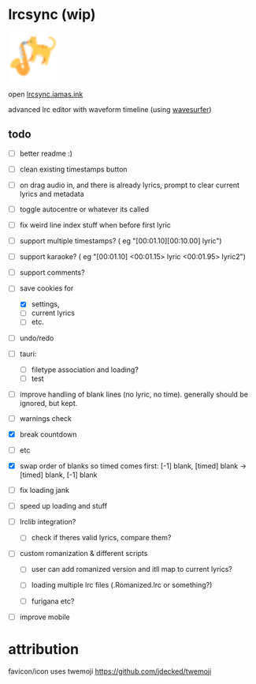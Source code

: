 # lrcsync (wip)
<img href="https://lrcsync.iamas.ink" title="temporary?? favicon :3" src="./static/favicon.svg" alt="cat playing saxophone logo" width="100"/>  
  
open [lrcsync.iamas.ink](https://lrcsync.iamas.ink)  

advanced lrc editor with waveform timeline (using [wavesurfer](https://wavesurfer.xyz/))  

## todo
- [ ] better readme :)
- [ ] clean existing timestamps button

- [ ] on drag audio in, and there is already lyrics, prompt to clear current lyrics and metadata

- [ ] toggle autocentre or whatever its called
- [ ] fix weird line index stuff when before first lyric

- [ ] support multiple timestamps?  ( eg "[00:01.10][00:10.00] lyric")
- [ ] support karaoke?  ( eg "[00:01.10] <00:01.15> lyric <00:01.95> lyric2")
- [ ] support comments?

- [ ] save cookies for 
  - [x] settings, 
  - [ ] current lyrics 
  - [ ] etc.

- [ ] undo/redo

- [ ] tauri:
  - [ ] filetype association and loading?
  - [ ] test

- [ ] improve handling of blank lines (no lyric, no time). generally should be ignored, but kept.
 - [ ] warnings check
 - [x] break countdown
 - [ ] etc
 - [x] swap order of blanks so timed comes first: [-1] blank, [timed] blank -> [timed] blank, [-1] blank 

- [ ] fix loading jank
- [ ] speed up loading and stuff


- [ ] lrclib integration?
  - [ ] check if theres valid lyrics, compare them?


- [ ] custom romanization & different scripts
  - [ ] user can add romanized version and itll map to current lyrics?
  - [ ] loading multiple lrc files (.Romanized.lrc or something?)
  - [ ] furigana etc?



- [ ] improve mobile



# attribution
favicon/icon uses twemoji
https://github.com/jdecked/twemoji
